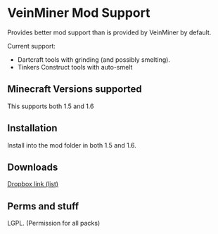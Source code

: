 VeinMiner Mod Support
=====================

Provides better mod support than is provided by VeinMiner by default.

Current support:
 * Dartcraft tools with grinding (and possibly smelting).
 * Tinkers Construct tools with auto-smelt

Minecraft Versions supported
----------------------------
This supports both 1.5 and 1.6

Installation
------------
Install into the mod folder in both 1.5 and 1.6.

Downloads
----------

[Dropbox link (list)](https://www.dropbox.com/sh/o7b0w9oi9uc6m8b/9UOWrnOmFT)

Perms and stuff
---------------

LGPL. (Permission for all packs)
